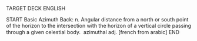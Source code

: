 TARGET DECK
ENGLISH

START
Basic
Azimuth
Back: n. Angular distance from a north or south point of the horizon to the intersection with the horizon of a vertical circle passing through a given celestial body.  azimuthal adj. [french from arabic]
END
